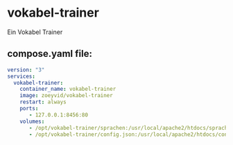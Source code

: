 # vokabel-trainer
Ein Vokabel Trainer

## compose.yaml file:

```yaml
version: "3"
services:
  vokabel-trainer:
    container_name: vokabel-trainer
    image: zoeyvid/vokabel-trainer
    restart: always
    ports:
       - 127.0.0.1:8456:80
    volumes:
       - /opt/vokabel-trainer/sprachen:/usr/local/apache2/htdocs/sprachen:ro
       - /opt/vokabel-trainer/config.json:/usr/local/apache2/htdocs/config.json:ro
```
